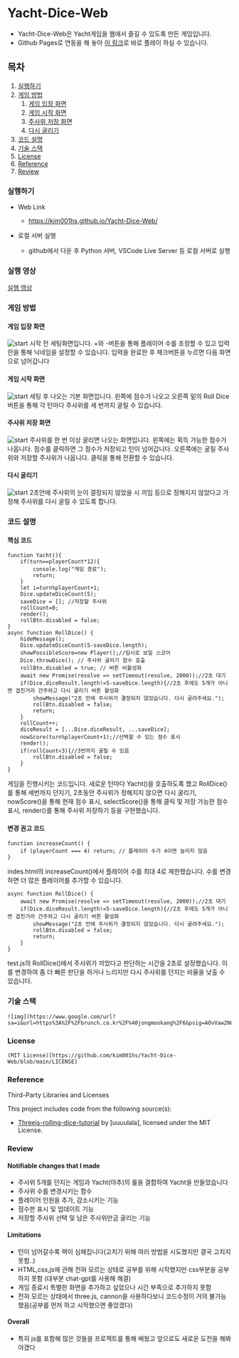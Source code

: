 # Yacht-Dice-Web
 - Yacht-Dice-Web은 Yacht게임을 웹에서 즐길 수 있도록 만든 게임입니다.
 - Github Pages로 연동을 해 놓아 [이 링크](https://kim001hs.github.io/Yacht-Dice-Web/)로 바로 플레이 하실 수 있습니다.


## 목차

1.  [실행하기](#실행하기)
2.  [게임 방법](#게임-방법)
    1.  [게임 입장 화면](#게임-입장-화면)
    2.  [게임 시작 화면](#게임-시작-화면)
    3.  [주사위 저장 화면](#주사위-저장-화면)
    4.  [다시 굴리기](#다시-굴리기)
3.  [코드 설명](#코드-설명)
4.  [기술 스택](#기술-스택)
5.  [License](#License)
6.  [Reference](#Reference)
7.  [Review](#review)

### 실행하기

-   Web Link
    -   https://kim001hs.github.io/Yacht-Dice-Web/

-   로컬 서버 실행
    -  github에서 다운 후 Python 서버, VSCode Live Server 등 로컬 서버로 실행


###  실행 영상

[실행 영상](https://youtu.be/ebhHvrGuSeA)
 

### 게임 방법

#### 게임 입장 화면

![start](image/start.png)
시작 전 세팅화면입니다. +와 -버튼을 통해 플레이어 수를 조정할 수 있고 입력란을 통해 닉네임을 설정할 수 있습니다. 
입력을 완료한 후 체크버튼을 누르면 다음 화면으로 넘어갑니다

#### 게임 시작 화면

![start](image/diceStart.png)
세팅 후 나오는 기본 화면입니다. 왼쪽에 점수가 나오고 오른쪽 밑의 Roll Dice버튼을 통해 각 턴마다 주사위를 세 번까지 굴릴 수 있습니다. 

#### 주사위 저장 화면

![start](image/saveDice.png)
주사위를 한 번 이상 굴리면 나오는 화면입니다. 왼쪽에는 획득 가능한 점수가 나옵니다. 점수를 클릭하면 그 점수가 저장되고 턴이 넘어갑니다.
오른쪽에는 굴릴 주사위와 저장할 주사위가 나옵니다. 클릭을 통해 전환할 수 있습니다.

#### 다시 굴리기

![start](image/reRoll.png)
2초안에 주사위의 눈이 결정되지 않았을 시 끼임 등으로 정해지지 않았다고 가정해 주사위를 다시 굴릴 수 있도록 합니다.


### 코드 설명

#### 핵심 코드
```
function Yacht(){
    if(turn==playerCount*12){
        console.log("게임 종료");
        return;
    }
    let i=turn%playerCount+1;
    Dice.updateDiceCount(5);
    saveDice = []; //저장할 주사위
    rollCount=0;
    render();
    rollBtn.disabled = false;
}
async function RollDice() {
    hideMessage();
    Dice.updateDiceCount(5-saveDice.length);
    showPossibleScore=new Player();//임시로 보일 스코어
    Dice.throwDice(); // 주사위 굴리기 함수 호출
    rollBtn.disabled = true; // 버튼 비활성화
    await new Promise(resolve => setTimeout(resolve, 2000));//2초 대기
    if(Dice.diceResult.length!=5-saveDice.length){//2초 후에도 5개가 아니면 겹친거라 간주하고 다시 굴리기 버튼 활성화
        showMessage("2초 안에 주사위가 결정되지 않았습니다. 다시 굴려주세요.");
        rollBtn.disabled = false;
        return;
    }
    rollCount++;
    diceResult = [...Dice.diceResult, ...saveDice];
    nowScore(turn%playerCount+1);//선택할 수 있는 점수 표시
    render();
    if(rollCount<3){//3번까지 굴릴 수 있음
        rollBtn.disabled = false;
    }
}
```
게임을 진행시키는 코드입니다. 새로운 턴마다 Yacht()을 호출하도록 했고 RollDice()를 통해 세번까지 던지기, 2초동안 주사위가 정해지지 않으면 다시 굴리기, nowScore()을 통해 현재 점수 표시, selectScore()을 통해 클릭 및 저장 가능한 점수 표시, render()를 통해 주사위 저장하기 등을 구현했습니다.

#### 변경 권고 코드
```
function increaseCount() {
    if (playerCount === 4) return; // 플레이어 수가 4이면 늘리지 않음
}
```
indes.html의 increaseCount()에서 플레이어 수를 최대 4로 제한했습니다. 수를 변경하면 더 많은 플레이어를 추가할 수 있습니다.

```
async function RollDice() {
    await new Promise(resolve => setTimeout(resolve, 2000));//2초 대기
    if(Dice.diceResult.length!=5-saveDice.length){//2초 후에도 5개가 아니면 겹친거라 간주하고 다시 굴리기 버튼 활성화
        showMessage("2초 안에 주사위가 결정되지 않았습니다. 다시 굴려주세요.");
        rollBtn.disabled = false;
        return;
    }
}
```
test.js의 RollDice()에서 주사위가 끼었다고 판단하는 시간을 2초로 설정했습니다. 이를 변경하여 좀 더 빠른 판단을 하거나 느리지만 다시 주사위를 던지는 비율을 낮출 수 있습니다.

### 기술 스택
    ![img](https://www.google.com/url?sa=i&url=https%3A%2F%2Fbrunch.co.kr%2F%40jongmookang%2F6&psig=AOvVaw2NC520GsmSIs94l_b6PfJC&ust=1733832080465000&source=images&cd=vfe&opi=89978449&ved=0CBQQjRxqFwoTCJjxyf3RmooDFQAAAAAdAAAAABAE)


### License
    (MIT License)[https://github.com/kim001hs/Yacht-Dice-Web/blob/main/LICENSE]


### Reference
Third-Party Libraries and Licenses

This project includes code from the following source(s):

- [Threejs-rolling-dice-tutorial](https://github.com/uuuulala/Threejs-rolling-dice-tutorial/tree/master) by [uuuulala], licensed under the MIT License.

### Review

#### Notifiable changes that I made
- 주사위 5개를 던지는 게임과 Yacht(야추)의 룰을 결합하여 Yacht을 만들었습니다
- 주사위 수를 변경시키는 함수
- 플레이어 인원을 추가, 감소시키는 기능
- 점수판 표시 및 업데이트 기능
- 저장할 주사위 선택 및 남은 주사위만금 굴리는 기능

#### Limitations
- 턴이 넘어갈수록 렉이 심해집니다(고치기 위해 여러 방법을 시도했지만 결국 고치지 못함..)
- HTML,css,js에 관해 전혀 모르는 상태로 공부를 위해 시작했지만 css부분을 공부 하지 못함 (대부분 chat-gpt를 사용해 해결)
- 게임 종료시 특별한 화면을 추가하고 싶었으나 시간 부족으로 추가하지 못함
- 전혀 모르는 상태에서 three.js, cannon을 사용하다보니 코드수정이 거의 불가능했음(공부를 먼저 하고 시작했으면 좋았겠다)

#### Overall
- 특히 js를 포함해 많은 것들을 프로젝트를 통해 배웠고 앞으로도 새로운 도전을 해봐야겠다